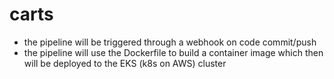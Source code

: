 # carts
- the pipeline will be triggered through a webhook on code commit/push
- the pipeline will use the Dockerfile to build a container image which then will be deployed to the EKS (k8s on AWS) cluster
